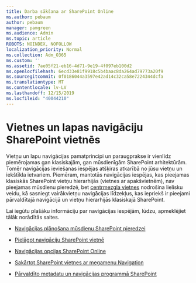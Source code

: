 ```yaml
---
title: Darba sākšana ar SharePoint Online
ms.author: pebaum
author: pebaum
manager: pamgreen
ms.audience: Admin
ms.topic: article
ROBOTS: NOINDEX, NOFOLLOW
localization_priority: Normal
ms.collection: Adm_O365
ms.custom: ''
ms.assetid: 7ae05f21-eb16-4d71-9e19-4f097eb100d2
ms.openlocfilehash: 6ecd33e81f9918c5b4baac8da264ad79773a20f9
ms.sourcegitcommit: 0f0186044a3597e42ad14c32ca58e7224344dcfa
ms.translationtype: MT
ms.contentlocale: lv-LV
ms.lasthandoff: 12/15/2019
ms.locfileid: "40044210"
---
```

# <a name="site-and-page-navigation-in-sharepoint-sites"></a>Vietnes un lapas navigāciju SharePoint vietnēs

Vietņu un lapu navigācijas pamatprincipi un paraugprakse ir vienlīdz piemērojamas gan klasiskajām, gan mūsdienīgām SharePoint arhitektūrām. Tomēr navigācijas ieviešanas iespējas atšķiras atkarībā no jūsu vietņu un iekštīkla ietvariem. Piemēram, mantotās navigācijas iespējas, kas pieejamas klasiskās SharePoint vietņu hierarhijās (vietnes ar apakšvietnēm), nav pieejamas mūsdienu pieredzē, bet [centrmezgla vietnes](https://support.office.com/article/fe26ae84-14b7-45b6-a6d1-948b3966427f) nodrošina lielisku veidu, kā sasniegt vairākvietņu navigācijas līdzekļus, kas iepriekš ir pieejami pārvaldītajā navigācijā un vietņu hierarhijās klasiskajā SharePoint.

 Lai iegūtu plašāku informāciju par navigācijas iespējām, lūdzu, apmeklējiet tālāk norādītās saites.

 - [Navigācijas plānošana mūsdienu SharePoint pieredzei](https://docs.microsoft.com/sharepoint/plan-navigation-modern-experience)

- [Pielāgot navigāciju SharePoint vietnē](https://support.office.com/article/customize-the-navigation-on-your-sharepoint-site-3cd61ae7-a9ed-4e1e-bf6d-4655f0bf25ca)

- [Navigācijas opcijas SharePoint Online](https://docs.microsoft.com/office365/enterprise/navigation-options-for-sharepoint-online)
 
- [Sakārtot SharePoint vietnes ar megamenu Navigation](https://techcommunity.microsoft.com/t5/Microsoft-SharePoint-Blog/Organize-your-SharePoint-sites-with-megamenu-navigation-and-new/ba-p/328068)

- [Pārvaldīto metadatu un navigācijas programmā SharePoint](https://docs.microsoft.com/sharepoint/dev/general-development/managed-metadata-and-navigation-in-sharepoint)


